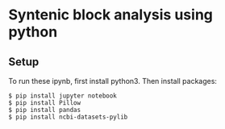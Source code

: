 # Syntenic block analysis using python

## Setup
To run these ipynb, first install python3.
Then install packages:

```
$ pip install jupyter notebook
$ pip install Pillow
$ pip install pandas
$ pip install ncbi-datasets-pylib
```

